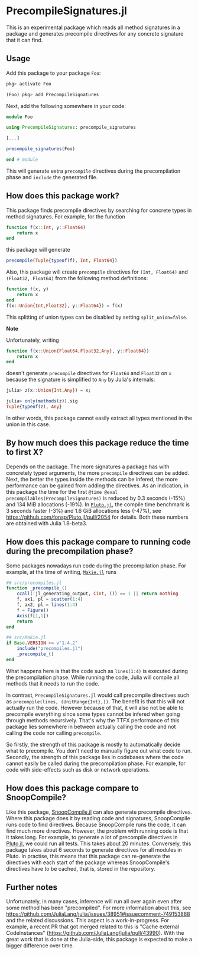 # PrecompileSignatures.jl

This is an experimental package which reads all method signatures in a package and generates precompile directives for any concrete signature that it can find.

## Usage

Add this package to your package `Foo`:

```julia
pkg> activate Foo

(Foo) pkg> add PrecompileSignatures
```

Next, add the following somewhere in your code:

```julia
module Foo

using PrecompileSignatures: precompile_signatures

[...]

precompile_signatures(Foo)

end # module
```

This will generate extra `precompile` directives during the precompilation phase and `include` the generated file.

## How does this package work?

This package finds precompile directives by searching for concrete types in method signatures.
For example, for the function
```julia
function f(x::Int, y::Float64)
    return x
end
```

this package will generate

```julia
precompile(Tuple{typeof(f), Int, Float64})
```

Also, this package will create `precompile` directives for `(Int, Float64)` and `(Float32, Float64)` from the following method definitions:

```julia
function f(x, y)
    return x
end
f(x::Union{Int,Float32}, y::Float64}) = f(x)
```

This splitting of union types can be disabled by setting `split_union=false`.

**Note**

Unfortunately, writing

```julia
function f(x::Union{Float64,Float32,Any}, y::Float64})
    return x
end
```

doesn't generate `precompile` directives for `Float64` and `Float32` on `x` because the signature is simplified to `Any` by Julia's internals:

```julia
julia> z(x::Union{Int,Any}) = x;

julia> only(methods(z)).sig
Tuple{typeof(z), Any}
```

In other words, this package cannot easily extract all types mentioned in the union in this case.

## By how much does this package reduce the time to first X?

Depends on the package.
The more signatures a package has with concretely typed arguments, the more `precompile` directives can be added.
Next, the better the types inside the methods can be infered, the more performance can be gained from adding the directives.
As an indication, in this package the time for the first `@time @eval precompilables(PrecompileSignatures)` is reduced by 0.3 seconds (-15%) and 134 MiB allocations (-19%).
In [`Pluto.jl`](https://github.com/fonsp/Pluto.jl), the compile time benchmark is 3 seconds faster (-3%) and 1.6 GiB allocations less (-47%), see https://github.com/fonsp/Pluto.jl/pull/2054 for details.
Both these numbers are obtained with Julia 1.8-beta3.

## How does this package compare to running code during the precompilation phase?

Some packages nowadays run code during the precompilation phase.
For example, at the time of writing, [`Makie.jl`](https://github.com/JuliaPlots/Makie.jl) runs

```julia
## src/precompiles.jl
function _precompile_()
    ccall(:jl_generating_output, Cint, ()) == 1 || return nothing
    f, ax1, pl = scatter(1:4)
    f, ax2, pl = lines(1:4)
    f = Figure()
    Axis(f[1,1])
    return
end

## src/Makie.jl
if Base.VERSION >= v"1.4.2"
    include("precompiles.jl")
    _precompile_()
end
```

What happens here is that the code such as `lines(1:4)` is executed during the precompilation phase.
While running the code, Julia will compile all methods that it needs to run the code.

In contrast, `PrecompileSignatures.jl` would call precompile directives such as `precompile(lines, (UnitRange{Int},))`.
The benefit is that this will not actually run the code.
However because of that, it will also not be able to precompile everything since some types cannot be infered when going through methods recursively.
That's why the TTFX performance of this package lies somewhere in between actually calling the code and not calling the code nor calling `precompile`.

So firstly, the strength of this package is mostly to automatically decide what to precompile.
You don't need to manually figure out what code to run.
Secondly, the strength of this package lies in codebases where the code cannot easily be called during the precompilation phase.
For example, for code with side-effects such as disk or network operations.

## How does this package compare to SnoopCompile?

Like this package, [SnoopCompile.jl](https://github.com/timholy/SnoopCompile.jl) can also generate precompile directives.
Where this package does it by reading code and signatures, SnoopCompile runs code to find directives.
Because SnoopCompile runs the code, it can find much more directives.
However, the problem with running code is that it takes long.
For example, to generate a lot of precompile directives in [Pluto.jl](https://github.com/fonsp/Pluto.jl), we could run all tests.
This takes about 20 minutes.
Conversely, this package takes about 6 seconds to generate directives for all modules in Pluto.
In practise, this means that this package can re-generate the directives with each start of the package whereas SnoopCompile's directives have to be cached, that is, stored in the repository.

## Further notes

Unfortunately, in many cases, inference will run all over again even after some method has been "precompiled".
For more information about this, see https://github.com/JuliaLang/julia/issues/38951#issuecomment-749153888 and the related discussions.
This aspect is a work-in-progress.
For example, a recent PR that got merged related to this is "Cache external CodeInstances" (https://github.com/JuliaLang/julia/pull/43990).
With the great work that is done at the Julia-side, this package is expected to make a bigger difference over time.

